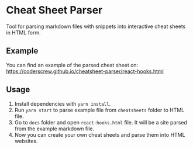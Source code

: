 # Cheat Sheet Parser

Tool for parsing markdown files with snippets into interactive cheat sheets in HTML form.

## Example
You can find an example of the parsed cheat sheet on: https://coderscrew.github.io/cheatsheet-parser/react-hooks.html

## Usage

1. Install dependencies with `yarn install`.
2. Run `yarn start` to parse example file from `cheatsheets` folder to HTML file.
3. Go to `docs` folder and open `react-hooks.html` file. It will be a site parsed from the example markdown file.
4. Now you can create your own cheat sheets and parse them into HTML websites.
